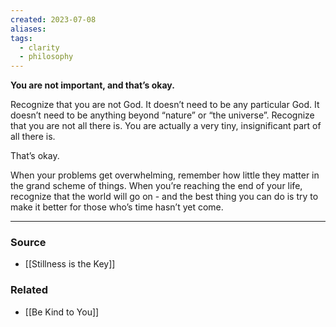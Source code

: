 ```yaml
---
created: 2023-07-08
aliases: 
tags:
  - clarity
  - philosophy
---
```

**You are not important, and that’s okay.**

Recognize that you are not God. It doesn’t need to be any particular God. It doesn’t need to be anything beyond “nature” or “the universe”. Recognize that you are not all there is. You are actually a very tiny, insignificant part of all there is.

That’s okay.

When your problems get overwhelming, remember how little they matter in the grand scheme of things. When you’re reaching the end of your life, recognize that the world will go on - and the best thing you can do is try to make it better for those who’s time hasn’t yet come. 

****
### Source
- [[Stillness is the Key]]

### Related
- [[Be Kind to You]]
